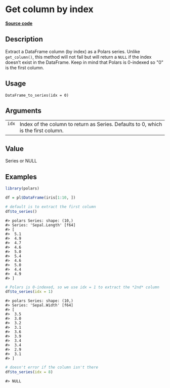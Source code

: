 

# Get column by index

[**Source code**](https://github.com/pola-rs/r-polars/tree/main/R/dataframe__frame.R#L666)

## Description

Extract a DataFrame column (by index) as a Polars series. Unlike
<code>get_column()</code>, this method will not fail but will return a
<code>NULL</code> if the index doesn’t exist in the DataFrame. Keep in
mind that Polars is 0-indexed so "0" is the first column.

## Usage

<pre><code class='language-R'>DataFrame_to_series(idx = 0)
</code></pre>

## Arguments

<table>
<tr>
<td style="white-space: nowrap; font-family: monospace; vertical-align: top">
<code id="idx">idx</code>
</td>
<td>
Index of the column to return as Series. Defaults to 0, which is the
first column.
</td>
</tr>
</table>

## Value

Series or NULL

## Examples

``` r
library(polars)

df = pl$DataFrame(iris[1:10, ])

# default is to extract the first column
df$to_series()
```

    #> polars Series: shape: (10,)
    #> Series: 'Sepal.Length' [f64]
    #> [
    #>  5.1
    #>  4.9
    #>  4.7
    #>  4.6
    #>  5.0
    #>  5.4
    #>  4.6
    #>  5.0
    #>  4.4
    #>  4.9
    #> ]

``` r
# Polars is 0-indexed, so we use idx = 1 to extract the *2nd* column
df$to_series(idx = 1)
```

    #> polars Series: shape: (10,)
    #> Series: 'Sepal.Width' [f64]
    #> [
    #>  3.5
    #>  3.0
    #>  3.2
    #>  3.1
    #>  3.6
    #>  3.9
    #>  3.4
    #>  3.4
    #>  2.9
    #>  3.1
    #> ]

``` r
# doesn't error if the column isn't there
df$to_series(idx = 8)
```

    #> NULL
